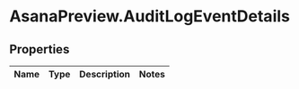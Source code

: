 # AsanaPreview.AuditLogEventDetails

## Properties
Name | Type | Description | Notes
------------ | ------------- | ------------- | -------------
